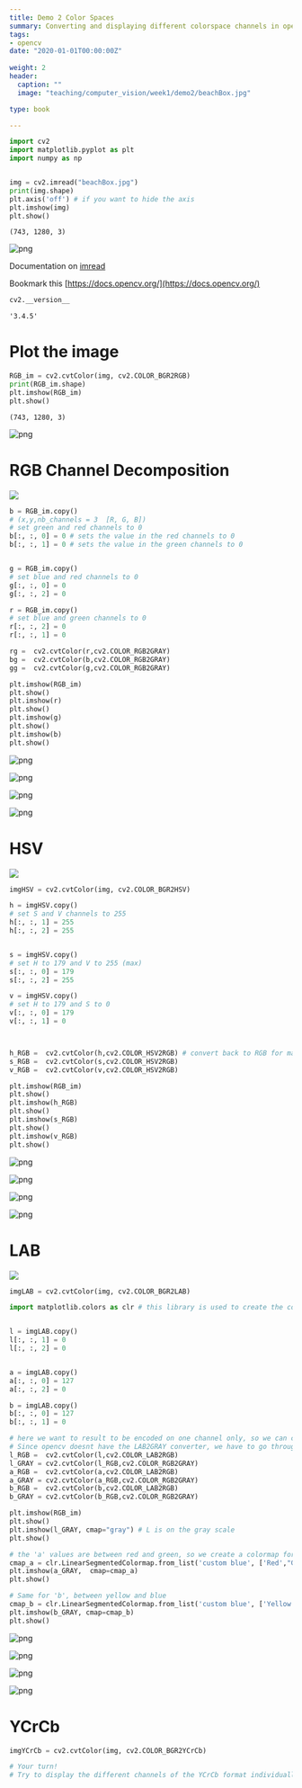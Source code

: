 ```yaml
---
title: Demo 2 Color Spaces 
summary: Converting and displaying different colorspace channels in opencv
tags:
- opencv
date: "2020-01-01T00:00:00Z"
    
weight: 2 
header:
  caption: ""
  image: "teaching/computer_vision/week1/demo2/beachBox.jpg"

type: book

---
```





```python
import cv2
import matplotlib.pyplot as plt
import numpy as np


img = cv2.imread("beachBox.jpg")
print(img.shape)
plt.axis('off') # if you want to hide the axis
plt.imshow(img)
plt.show()
```

    (743, 1280, 3)
    

![png](/img/teaching/computer_vision/week1/demo2/output_1_1.png)


Documentation on [imread](https://docs.opencv.org/3.4/d4/da8/group__imgcodecs.html#ga288b8b3da0892bd651fce07b3bbd3a56) 

Bookmark this [https://docs.opencv.org/](https://docs.opencv.org/)




```python
cv2.__version__
```




    '3.4.5'



# Plot the image


```python
RGB_im = cv2.cvtColor(img, cv2.COLOR_BGR2RGB)
print(RGB_im.shape)
plt.imshow(RGB_im)
plt.show()
```

    (743, 1280, 3)
    


![png](/img/teaching/computer_vision/week1/demo2/output_5_1.png)


# RGB Channel Decomposition

![](/img/teaching/computer_vision/week1/ColorSpaces/RGB.jpg)


```python
b = RGB_im.copy()
# (x,y,nb_channels = 3  [R, G, B])
# set green and red channels to 0
b[:, :, 0] = 0 # sets the value in the red channels to 0
b[:, :, 1] = 0 # sets the value in the green channels to 0


g = RGB_im.copy()
# set blue and red channels to 0
g[:, :, 0] = 0
g[:, :, 2] = 0

r = RGB_im.copy()
# set blue and green channels to 0
r[:, :, 2] = 0
r[:, :, 1] = 0

rg =  cv2.cvtColor(r,cv2.COLOR_RGB2GRAY)
bg =  cv2.cvtColor(b,cv2.COLOR_RGB2GRAY)
gg =  cv2.cvtColor(g,cv2.COLOR_RGB2GRAY)

plt.imshow(RGB_im)
plt.show()
plt.imshow(r)
plt.show()
plt.imshow(g)
plt.show()
plt.imshow(b)
plt.show()

```


![png](/img/teaching/computer_vision/week1/demo2/output_7_0.png)



![png](/img/teaching/computer_vision/week1/demo2/output_7_1.png)



![png](/img/teaching/computer_vision/week1/demo2/output_7_2.png)



![png](/img/teaching/computer_vision/week1/demo2/output_7_3.png)


# HSV


![](/img/teaching/computer_vision/week1/ColorSpaces/HSV.jpg)



```python
imgHSV = cv2.cvtColor(img, cv2.COLOR_BGR2HSV)
```


```python
h = imgHSV.copy()
# set S and V channels to 255
h[:, :, 1] = 255
h[:, :, 2] = 255


s = imgHSV.copy()
# set H to 179 and V to 255 (max)
s[:, :, 0] = 179
s[:, :, 2] = 255

v = imgHSV.copy()
# set H to 179 and S to 0
v[:, :, 0] = 179
v[:, :, 1] = 0



h_RGB =  cv2.cvtColor(h,cv2.COLOR_HSV2RGB) # convert back to RGB for matplotlib to be able to plot it properly 
s_RGB =  cv2.cvtColor(s,cv2.COLOR_HSV2RGB)
v_RGB =  cv2.cvtColor(v,cv2.COLOR_HSV2RGB)

plt.imshow(RGB_im)
plt.show()
plt.imshow(h_RGB)
plt.show()
plt.imshow(s_RGB)
plt.show()
plt.imshow(v_RGB)
plt.show()

```

![png](/img/teaching/computer_vision/week1/demo2/output_10_0.png)



![png](/img/teaching/computer_vision/week1/demo2/output_10_1.png)



![png](/img/teaching/computer_vision/week1/demo2/output_10_2.png)



![png](/img/teaching/computer_vision/week1/demo2/output_10_3.png)


# LAB

![](/img/teaching/computer_vision/week1/ColorSpaces/Lab.png)


```python
imgLAB = cv2.cvtColor(img, cv2.COLOR_BGR2LAB)
```


```python
import matplotlib.colors as clr # this library is used to create the color maps for matplotlib 


l = imgLAB.copy()
l[:, :, 1] = 0
l[:, :, 2] = 0


a = imgLAB.copy()
a[:, :, 0] = 127
a[:, :, 2] = 0

b = imgLAB.copy()
b[:, :, 0] = 127
b[:, :, 1] = 0

# here we want to result to be encoded on one channel only, so we can convert the color image into a GRAY scale image. 
# Since opencv doesnt have the LAB2GRAY converter, we have to go through the RGB format and then to GRAY
l_RGB =  cv2.cvtColor(l,cv2.COLOR_LAB2RGB)
l_GRAY = cv2.cvtColor(l_RGB,cv2.COLOR_RGB2GRAY)
a_RGB =  cv2.cvtColor(a,cv2.COLOR_LAB2RGB)
a_GRAY = cv2.cvtColor(a_RGB,cv2.COLOR_RGB2GRAY)
b_RGB =  cv2.cvtColor(b,cv2.COLOR_LAB2RGB)
b_GRAY = cv2.cvtColor(b_RGB,cv2.COLOR_RGB2GRAY)

plt.imshow(RGB_im)
plt.show()
plt.imshow(l_GRAY, cmap="gray") # L is on the gray scale
plt.show()

# the 'a' values are between red and green, so we create a colormap for matplotlib to display the color range correctly
cmap_a = clr.LinearSegmentedColormap.from_list('custom blue', ['Red',"Gray",'Green'], N=255)
plt.imshow(a_GRAY,  cmap=cmap_a)
plt.show()

# Same for 'b', between yellow and blue
cmap_b = clr.LinearSegmentedColormap.from_list('custom blue', ['Yellow',"Gray",'Blue'], N=255)
plt.imshow(b_GRAY, cmap=cmap_b)
plt.show()
```


![png](/img/teaching/computer_vision/week1/demo2/output_13_0.png)



![png](/img/teaching/computer_vision/week1/demo2/output_13_1.png)



![png](/img/teaching/computer_vision/week1/demo2/output_13_2.png)



![png](/img/teaching/computer_vision/week1/demo2/output_13_3.png)


# YCrCb


```python
imgYCrCb = cv2.cvtColor(img, cv2.COLOR_BGR2YCrCb)
```


```python
# Your turn! 
# Try to display the different channels of the YCrCb format individually for our given image using the method above or another method
```
